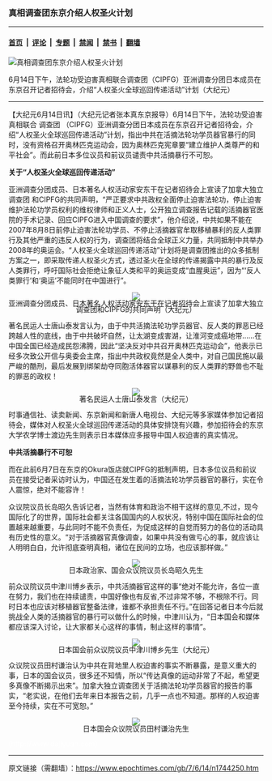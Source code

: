 ### 真相调查团东京介绍人权圣火计划

---

#### [首页](../../../..?n1744250) &nbsp;|&nbsp; [评论](../../../../../epoch-comment?n1744250) &nbsp;|&nbsp; [专题](../../../../../epoch-special?n1744250) &nbsp;|&nbsp; [禁闻](../../../../../epoch-news?n1744250) &nbsp;|&nbsp; [禁书](../../../../../books?n1744250) &nbsp;|&nbsp; [翻墙](https://github.com/gfw-breaker/nogfw/blob/master/README.md?n1744250)


<div><img alt="真相调查团东京介绍人权圣火计划" class="attachment-djy_600_400 size-djy_600_400 wp-post-image" src="https://i.epochtimes.com/assets/uploads/2007/06/706140951601887-600x400.jpg"/>
<div class="caption">
 <p>
  6月14日下午，法轮功受迫害真相联合调查团（CIPFG）亚洲调查分团日本成员在东京召开记者招待会，介绍“人权圣火全球巡回传递活动”计划（大纪元）
 </p>
</div></div><hr/><div class="post_content" id="artbody" itemprop="articleBody">
 <!-- article content begin -->
 <p>
  【大纪元6月14日讯】（大纪元记者张本真东京报导）6月14日下午，法轮功受迫害真相联合
  <ok href="https://www.epochtimes.com/gb/tag/%E8%B0%83%E6%9F%A5%E5%9B%A2.html">
   调查团
  </ok>
  （CIPFG）亚洲调查分团日本成员在东京召开记者招待会，介绍“人权圣火全球巡回传递活动”计划，指出中共在活摘法轮功学员器官暴行的同时，没有资格召开奥林匹克运动会，因为奥林匹克宪章要“建立维护人类尊严的和平社会”。而此前日本多位议员和前议员谴责中共活摘暴行不可恕。
 </p>
 <p>
  <b>
   关于“人权圣火全球巡回传递活动”
  </b>
 </p>
 <p>
  亚洲调查分团成员、日本著名人权活动家安东干在记者招待会上宣读了加拿大独立
  <ok href="https://www.epochtimes.com/gb/tag/%E8%B0%83%E6%9F%A5%E5%9B%A2.html">
   调查团
  </ok>
  和CIPFG的共同声明，“严正要求中共政权全面停止迫害法轮功，停止迫害维护法轮功学员权利的维权律师和正义人士，公开独立调查报告记载的活摘器官医院的手术记录、回应CIPFG进入中国调查的要求”，他介绍说，中共如果不能在2007年8月8日前停止迫害法轮功学员、不停止活摘器官牟取移植暴利的反人类罪行及其他严重的违反人权的行为，调查团将结合全球正义力量，共同抵制中共举办2008年的奥运会。“人权圣火全球巡回传递活动”计划将是调查团推出的众多抵制方案之一，即采取传递人权圣火方式，透过圣火在全球的传递揭露中共的暴行及反人类罪行，呼吁国际社会拒绝让象征人类和平的奥运变成“血腥奥运”，因为“‘反人类罪行’和‘奥运’不能同时在中国进行”。
 </p>
 <p>
  <div style="line-height:90%;text-align:center">
   <ok href="/i6/706140951581887.jpg">
    <img src="/i6/706140951581887--ss.jpg"/>
   </ok>
   <br/>
   <span class="bn12">
    亚洲调查分团成员、日本著名人权活动家安东干在记者招待会上宣读了加拿大独立调查团和CIPFG的共同声明（大纪元）
   </span>
  </div>
  <p>
   著名民运人士唐山泰发言认为，由于中共活摘法轮功学员器官、反人类的罪恶已经跨越人性的底线，由于中共破坏自然，让太湖变成害湖，让淮河变成癌地带……在中国全国已经造成民怨沸腾，因此“坚决反对中共召开奥林匹克运动会”，他表示已经多次致公开信与奥委会主席，指出中共政权竟然是全人类中，对自己国民施以最严峻的酷刑，最后发展到绑架劫夺同胞活体器官以谋暴利的反人类罪的野兽也不耻的罪恶的政权！
  </p>
  <p>
   <div style="line-height:90%;text-align:center">
    <ok href="/i6/706140951591887.jpg">
     <img src="/i6/706140951591887--ss.jpg"/>
    </ok>
    <br/>
    <span class="bn12">
     著名民运人士唐山泰发言（大纪元）
    </span>
   </div>
   <p>
    时事通信社、读卖新闻、东京新闻和新唐人电视台、大纪元等多家媒体参加记者招待会，媒体对人权圣火全球巡回传递活动的具体安排饶有兴趣，参加招待会的东京大学农学博士渡边先生则表示日本媒体应多报导中国人权迫害的真实情况。
   </p>
   <p>
    <b>
     中共活摘暴行不可恕
    </b>
   </p>
   <p>
    而在此前6月7日在东京的Okura饭店就CIPFG的抵制声明，日本多位议员和前议员在接受记者采访时认为，中国还在发生着的活摘法轮功学员器官的暴行，实在令人震惊，绝对不能容许！
   </p>
   <p>
    众议院议员长岛昭久告诉记者，当然有体育和政治不相干这样的意见,不过，现今国际化了的世界，国际社会都关注各国国内的人权状况，特别中国在国际社会的位置越来越重要，与此同时不能不负责任，为促成这样的自觉而努力的各位的活动具有历史性的意义。“对于活摘器官真像调查，如果中共没有做亏心的事，就应该让人明明白白，允许彻底查明真相，诸位在民间的立场，也应该那样做。”
   </p>
   <p>
    <div style="line-height:90%;text-align:center">
     <img src="/i6/706140951611887.jpg"/>
     <br/>
     <span class="bn12">
      日本政治家、国会众议院议员长岛昭久先生
     </span>
    </div>
    <p>
     前众议院议员中津川博乡表示，中共活摘器官这样的事“绝对不能允许，各位一直在努力，我们也在持续谴责，中国好像也有反省,不过非常不够，不根除不行。同时日本也应该对移植器官整备法律，谁都不承担责任不行。”在回答记者日本今后就挑战全人类的活摘器官的暴行可以做什么的时候，中津川认为，“日本国会和媒体都应该深入讨论，让大家都关心这样的事情，制止这样的事情”。
    </p>
    <p>
     <div style="line-height:90%;text-align:center">
      <ok href="/i6/706140951561887.jpg">
       <img src="/i6/706140951561887--ss.jpg"/>
      </ok>
      <br/>
      <span class="bn12">
       日本国会前众议院议员中津川博乡先生（大纪元）
      </span>
     </div>
     <p>
      众议院议员田村谦治认为中共在背地里人权迫害的事实不断暴露，是意义重大的事，日本的国会议员，很多还不知情，所以“传达真像的运动非常了不起，希望更多真像不断揭示出来”。加拿大独立调查团关于活摘法轮功学员器官的报告的事实，“老实说，在他们去年来日本报告之前，几乎一点也不知道。那样的人权迫害至今持续，实在不可宽恕。”
     </p>
     <p>
      <div style="line-height:90%;text-align:center">
       <ok href="/i6/706140952141887.jpg">
        <img src="/i6/706140952141887--ss.jpg"/>
       </ok>
       <br/>
       <span class="bn12">
        日本国会众议院议员田村谦治先生
       </span>
      </div>
      <p>
       <font color="#ffffff">
        (http://www.dajiyuan.com)
       </font>
      </p>
      <!-- article content end -->
      <div id="below_article_ad">
      </div>
     </p>
    </p>
   </p>
  </p>
 </p>
</div>


---

原文链接（需翻墙）：https://www.epochtimes.com/gb/7/6/14/n1744250.htm